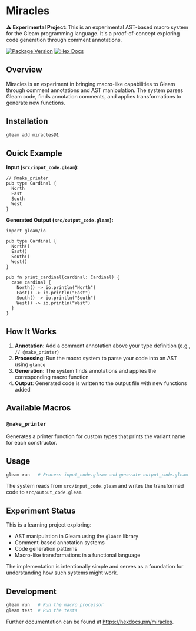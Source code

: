 # Miracles

**⚠️ Experimental Project**: This is an experimental AST-based macro system for the Gleam programming language. It's a proof-of-concept exploring code generation through comment annotations.

[![Package Version](https://img.shields.io/hexpm/v/miracles)](https://hex.pm/packages/miracles)
[![Hex Docs](https://img.shields.io/badge/hex-docs-ffaff3)](https://hexdocs.pm/miracles/)

## Overview

Miracles is an experiment in bringing macro-like capabilities to Gleam through comment annotations and AST manipulation. The system parses Gleam code, finds annotation comments, and applies transformations to generate new functions.

## Installation

```sh
gleam add miracles@1
```

## Quick Example

**Input (`src/input_code.gleam`):**
```gleam
// @make_printer
pub type Cardinal {
  North
  East
  South
  West
}
```

**Generated Output (`src/output_code.gleam`):**
```gleam
import gleam/io

pub type Cardinal {
  North()
  East()
  South()
  West()
}

pub fn print_cardinal(cardinal: Cardinal) {
  case cardinal {
    North() -> io.println("North")
    East() -> io.println("East")
    South() -> io.println("South")
    West() -> io.println("West")
  }
}
```

## How It Works

1. **Annotation**: Add a comment annotation above your type definition (e.g., `// @make_printer`)
2. **Processing**: Run the macro system to parse your code into an AST using `glance`
3. **Generation**: The system finds annotations and applies the corresponding macro function
4. **Output**: Generated code is written to the output file with new functions added

## Available Macros

### `@make_printer`

Generates a printer function for custom types that prints the variant name for each constructor.

## Usage

```sh
gleam run   # Process input_code.gleam and generate output_code.gleam
```

The system reads from `src/input_code.gleam` and writes the transformed code to `src/output_code.gleam`.

## Experiment Status

This is a learning project exploring:
- AST manipulation in Gleam using the `glance` library
- Comment-based annotation systems
- Code generation patterns
- Macro-like transformations in a functional language

The implementation is intentionally simple and serves as a foundation for understanding how such systems might work.

## Development

```sh
gleam run   # Run the macro processor
gleam test  # Run the tests
```

Further documentation can be found at <https://hexdocs.pm/miracles>.
